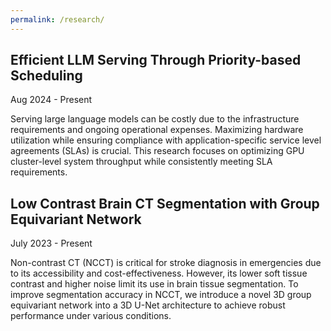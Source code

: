 ```yaml
---
permalink: /research/
---
```


<head>
  <link href="https://cdnjs.cloudflare.com/ajax/libs/font-awesome/6.0.0-beta3/css/all.min.css" rel="stylesheet">
</head>

<div class="research-container">
  
<!-- <a href="/research/llm-priority-scheduling" class="research-link"> -->
  <div class="research-topic">
    <h2>
       Efficient LLM Serving Through Priority-based Scheduling
    </h2>   
    <div class="research-date">Aug 2024 -  Present</div>
    <p>Serving large language models can be costly due to the infrastructure requirements and ongoing operational expenses. Maximizing hardware utilization while ensuring compliance with application-specific service level agreements (SLAs) is crucial. This research focuses on optimizing GPU cluster-level system throughput while consistently meeting SLA requirements.</p>
  </div>
<!-- </a> -->

<!-- <a href="/research/brain-ct-segmentation" class="research-link"> -->
  <div class="research-topic">
    <h2>Low Contrast Brain CT Segmentation with Group Equivariant Network</h2>
    <div class="research-date">July 2023 -  Present</div>
    <p>Non-contrast CT (NCCT) is critical for stroke diagnosis in emergencies due to its accessibility and cost-effectiveness. However, its lower soft tissue contrast and higher noise limit its use in brain tissue segmentation. To improve segmentation accuracy in NCCT, we introduce a novel 3D group equivariant network into a 3D U-Net architecture to achieve robust performance under various conditions. </p>
  </div>
<!-- </a> -->

</div>